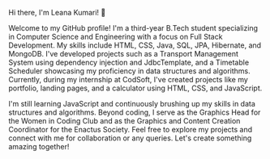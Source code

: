  Hi there, I'm Leana Kumari! 👋

Welcome to my GitHub profile! I'm a third-year B.Tech student specializing in Computer Science and Engineering with a focus on Full Stack Development. My skills include HTML, CSS, Java, SQL, JPA, Hibernate, and MongoDB. I've developed projects such as a Transport Management System using dependency injection and JdbcTemplate, and a Timetable Scheduler showcasing my proficiency in data structures and algorithms. Currently, during my internship at CodSoft, I've created projects like my portfolio, landing pages, and a calculator using HTML, CSS, and JavaScript.

I'm still learning JavaScript and continuously brushing up my skills in data structures and algorithms. Beyond coding, I serve as the Graphics Head for the Women in Coding Club and as the Graphics and Content Creation Coordinator for the Enactus Society. Feel free to explore my projects and connect with me for collaboration or any queries. Let's create something amazing together!
